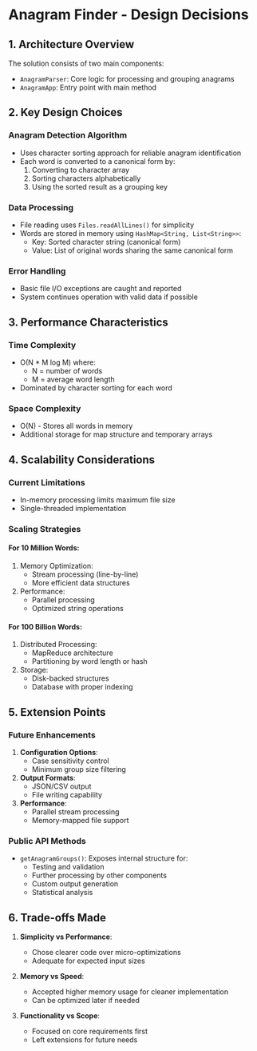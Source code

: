 # Anagram Finder - Design Decisions

## 1. Architecture Overview

The solution consists of two main components:
- `AnagramParser`: Core logic for processing and grouping anagrams
- `AnagramApp`: Entry point with main method

## 2. Key Design Choices

### Anagram Detection Algorithm
- Uses character sorting approach for reliable anagram identification
- Each word is converted to a canonical form by:
    1. Converting to character array
    2. Sorting characters alphabetically
    3. Using the sorted result as a grouping key

### Data Processing
- File reading uses `Files.readAllLines()` for simplicity
- Words are stored in memory using `HashMap<String, List<String>>`:
    - Key: Sorted character string (canonical form)
    - Value: List of original words sharing the same canonical form

### Error Handling
- Basic file I/O exceptions are caught and reported
- System continues operation with valid data if possible

## 3. Performance Characteristics

### Time Complexity
- O(N * M log M) where:
    - N = number of words
    - M = average word length
- Dominated by character sorting for each word

### Space Complexity
- O(N) - Stores all words in memory
- Additional storage for map structure and temporary arrays

## 4. Scalability Considerations

### Current Limitations
- In-memory processing limits maximum file size
- Single-threaded implementation

### Scaling Strategies

#### For 10 Million Words:
1. Memory Optimization:
    - Stream processing (line-by-line)
    - More efficient data structures
2. Performance:
    - Parallel processing
    - Optimized string operations

#### For 100 Billion Words:
1. Distributed Processing:
    - MapReduce architecture
    - Partitioning by word length or hash
2. Storage:
    - Disk-backed structures
    - Database with proper indexing

## 5. Extension Points

### Future Enhancements
1. **Configuration Options**:
    - Case sensitivity control
    - Minimum group size filtering
2. **Output Formats**:
    - JSON/CSV output
    - File writing capability
3. **Performance**:
    - Parallel stream processing
    - Memory-mapped file support

### Public API Methods
- `getAnagramGroups()`: Exposes internal structure for:
    - Testing and validation
    - Further processing by other components
    - Custom output generation
    - Statistical analysis


## 6. Trade-offs Made

1. **Simplicity vs Performance**:
    - Chose clearer code over micro-optimizations
    - Adequate for expected input sizes

2. **Memory vs Speed**:
    - Accepted higher memory usage for cleaner implementation
    - Can be optimized later if needed

3. **Functionality vs Scope**:
    - Focused on core requirements first
    - Left extensions for future needs